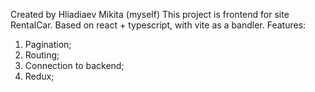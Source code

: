 Created by Hliadiaev Mikita (myself)
This project is frontend for site RentalCar. Based on react + typescript, with vite as a bandler.
Features:
1. Pagination;
2. Routing;
3. Connection to backend;
4. Redux;
